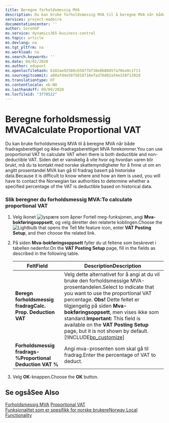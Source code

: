 ```yaml
---
title: Beregne forholdsmessig MVA
description: Du kan bruke forholdsmessig MVA til å beregne MVA når både fradragsberettiget og ikke-fradragsberettiget MVA forekommer.
services: project-madeira
documentationcenter: ''
author: SorenGP
ms.service: dynamics365-business-central
ms.topic: article
ms.devlang: na
ms.tgt_pltfrm: na
ms.workload: na
ms.search.keywords: ''
ms.date: 04/01/2020
ms.author: edupont
ms.openlocfilehash: b102ae92580c65077bf38e0b8845fa70ea9c1f13
ms.sourcegitcommit: a80afd4e5075018716efad76d82a54e158f1392d
ms.translationtype: HT
ms.contentlocale: nb-NO
ms.lasthandoff: 09/09/2020
ms.locfileid: "3778522"
---
```

# <a name="calculate-proportional-vat"></a><span data-ttu-id="0881e-103">Beregne forholdsmessig MVA</span><span class="sxs-lookup"><span data-stu-id="0881e-103">Calculate Proportional VAT</span></span>
<span data-ttu-id="0881e-104">Du kan bruke forholdsmessig MVA til å beregne MVA når både fradragsberettiget og ikke-fradragsberettiget MVA forekommer.</span><span class="sxs-lookup"><span data-stu-id="0881e-104">You can use proportional VAT to calculate VAT when there is both deductible and non-deductible VAT.</span></span> <span data-ttu-id="0881e-105">Siden det er vanskelig å vite hvor og hvordan varen blir brukt, må du ta kontakt med norske skattemyndigheter for å finne ut om en angitt prosentandel MVA kan gå til fradrag basert på historiske data.</span><span class="sxs-lookup"><span data-stu-id="0881e-105">Because it is difficult to know where and how an item is used, you will have to contact the Norwegian tax authorities to determine whether a specified percentage of the VAT is deductible based on historical data.</span></span>  

### <a name="to-calculate-proportional-vat"></a><span data-ttu-id="0881e-106">Slik beregner du forholdsmessig MVA:</span><span class="sxs-lookup"><span data-stu-id="0881e-106">To calculate proportional VAT</span></span>  

1.  <span data-ttu-id="0881e-107">Velg ikonet ![lyspære som åpner Fortell meg-funksjonen](../../media/ui-search/search_small.png "Fortell hva du vil gjøre"), angi **Mva-bokføringsoppsett**, og velg deretter den relaterte koblingen.</span><span class="sxs-lookup"><span data-stu-id="0881e-107">Choose the ![Lightbulb that opens the Tell Me feature](../../media/ui-search/search_small.png "Tell me what you want to do") icon, enter **VAT Posting Setup**, and then choose the related link.</span></span>  
2.  <span data-ttu-id="0881e-108">På siden **Mva-bokføringsoppsett** fyller du ut feltene som beskrevet i tabellen nedenfor.</span><span class="sxs-lookup"><span data-stu-id="0881e-108">On the **VAT Posting Setup** page, fill in the fields as described in the following table.</span></span>  

    |<span data-ttu-id="0881e-109">Felt</span><span class="sxs-lookup"><span data-stu-id="0881e-109">Field</span></span>|<span data-ttu-id="0881e-110">Description</span><span class="sxs-lookup"><span data-stu-id="0881e-110">Description</span></span>|  
    |---------------------------------|---------------------------------------|  
    |<span data-ttu-id="0881e-111">**Beregn forholdsmessig fradrag**</span><span class="sxs-lookup"><span data-stu-id="0881e-111">**Calc. Prop. Deduction VAT**</span></span>|<span data-ttu-id="0881e-112">Velg dette alternativet for å angi at du vil bruke den forholdsmessige MVA-prosentandelen.</span><span class="sxs-lookup"><span data-stu-id="0881e-112">Select to indicate that you want to use the proportional VAT percentage.</span></span> <span data-ttu-id="0881e-113">**Obs!** Dette feltet er tilgjengelig på siden **Mva-bokføringsoppsett**, men vises ikke som standard.</span><span class="sxs-lookup"><span data-stu-id="0881e-113">**Important:**  This field is available on the **VAT Posting Setup** page, but it is not shown by default.</span></span> [!INCLUDE[bp_customize](../../includes/bp_customize_md.md)]|  
    |<span data-ttu-id="0881e-114">**Forholdsmessig fradrags-%**</span><span class="sxs-lookup"><span data-stu-id="0881e-114">**Proportional Deduction VAT %**</span></span>|<span data-ttu-id="0881e-115">Angi mva-prosenten som skal gå til fradrag.</span><span class="sxs-lookup"><span data-stu-id="0881e-115">Enter the percentage of VAT to deduct.</span></span>|  

3.  <span data-ttu-id="0881e-116">Velg **OK**-knappen.</span><span class="sxs-lookup"><span data-stu-id="0881e-116">Choose the **OK** button.</span></span>  

## <a name="see-also"></a><span data-ttu-id="0881e-117">Se også</span><span class="sxs-lookup"><span data-stu-id="0881e-117">See Also</span></span>  
 <span data-ttu-id="0881e-118">[Forholdsmessig MVA](proportional-vat.md) </span><span class="sxs-lookup"><span data-stu-id="0881e-118">[Proportional VAT](proportional-vat.md) </span></span>  
 [<span data-ttu-id="0881e-119">Funksjonalitet som er spesifikk for norske brukere</span><span class="sxs-lookup"><span data-stu-id="0881e-119">Norway Local Functionality</span></span>](norway-local-functionality.md)   
 
